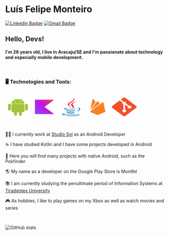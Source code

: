 # Luís Felipe Monteiro

[![Linkedin Badge](https://img.shields.io/badge/LinkedIn-0077B5?style=for-the-badge&logo=linkedin&logoColor=white)](https://www.linkedin.com/in/lu%C3%ADs-felipe-monteiro/)
[![Gmail Badge](https://img.shields.io/badge/Gmail-D14836?style=for-the-badge&logo=gmail&logoColor=white)](mailto:felipemonteirose@gmail.com)

## Hello, Devs!

#### I'm 26 years old, I live in Aracaju/SE and I'm passionate about technology and especially mobile development.

</br>

### 🖥️ Technologies and Tools:

</br>

<div style="display: inline_block">
  <img align="center" alt="Android" height="60" width="80" src="https://github.com/devicons/devicon/blob/master/icons/android/android-plain.svg">
   <img align="center" alt="Kotlin" height="60" width="80" src="https://github.com/devicons/devicon/blob/master/icons/kotlin/kotlin-original.svg">
  <img align="center" alt="Java" height="60" width="80" src="https://github.com/devicons/devicon/blob/master/icons/java/java-original.svg">
  <img align="center" alt="Firebase" height="60" width="80" src="https://github.com/devicons/devicon/blob/master/icons/firebase/firebase-plain.svg">
  <img align="center" alt="Git" height="60" width="80" src="https://github.com/devicons/devicon/blob/master/icons/git/git-plain.svg">
</div>

</br>
</br>

<div display="inline-block">
 <p align="left">👨‍💻 I currently work at <a href="https://www.studiosol.com.br/">Studio Sol</a> as an Android Developer</p>
 <p align="left">☕ I have studied Kotlin and I have some projects developed in Android</p>
 <p align="left">🤖 Here you will find many projects with native Android, such as the Pokfinder</p>
 <p align="left">🌎 My name as a developer on the Google Play Store is Montfel</p>
  
 <p align="left">📚 I am currently studying the penultimate period of Information Systems at <a href="https://www.unit.br/">Tiradentes University</a></p>
 <p align="left">🎮 As hobbies, I like to play games on my Xbox as well as watch movies and series</p>
</div>

</br>

![GitHub stats](https://github-readme-stats.vercel.app/api?username=montfel&show_icons=true&theme=tokyonight)


